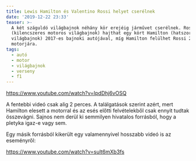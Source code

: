 ```yaml
---
title: Lewis Hamilton és Valentino Rossi helyet cserélnek
date: '2019-12-22 23:33'
teaser: >-
  A két száguldó világbajnok néhány kör erejéig járművet cserélnek. Rossi
  (kilencszeres motoros világbajnok) hajthat egy kört Hamilton (hatszoros F1
  világbajnok) 2017-es bajnoki autójával, míg Hamilton felülhet Rossi 2019-es
  motorjára.
tags:
  - autó
  - motor
  - világbajnok
  - verseny
  - f1
---
```

https://www.youtube.com/watch?v=IpdDhj6vOSQ

A fentebbi videó csak alig 2 perces. A találgatások szerint azért, mert Hamilton elesett a motorral és az esés előtti felvételekből csak ennyit tudtak összevágni. Sajnos nem derül ki semmilyen hivatalos forrásból, hogy a pletyka igaz-e vagy sem.

Egy másik forrásból kikerült egy valamennyivel hosszabb videó is az eseményről:

https://www.youtube.com/watch?v=sult6mXb3fs
